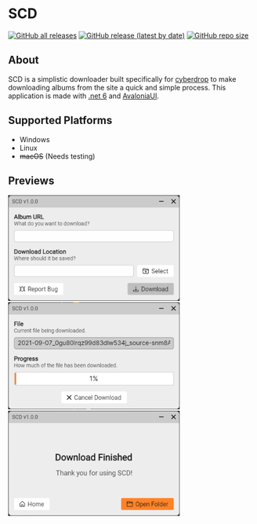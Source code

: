 # SCD
[![GitHub all releases](https://img.shields.io:/github/downloads/Anequit/SCD/total)](https://github.com/Anequit/SCD/releases)
[![GitHub release (latest by date)](https://img.shields.io:/github/v/release/Anequit/SCD)](https://github.com/Anequit/SCD/releases)
[![GitHub repo size](https://img.shields.io:/github/repo-size/Anequit/SCD)](https://github.com/Anequit/SCD/releases)

## About
SCD is a simplistic downloader built specifically for [cyberdrop](https://cyberdrop.me/) to make downloading albums from the site a quick and simple process. This application is made with [.net 6](https://dotnet.microsoft.com/en-us/download/dotnet/6.0) and [AvaloniaUI](http://avaloniaui.net/).

## Supported Platforms
 * Windows 
 * Linux
 * ~~macOS~~ (Needs testing)

## Previews
<p float="left">
  <img src="https://raw.githubusercontent.com/Anequit/SCD/main/assets/preview%201.png" width="350" />
  <img src="https://raw.githubusercontent.com/Anequit/SCD/main/assets/preview%202.png" width="350" /> 
  <img src="https://raw.githubusercontent.com/Anequit/SCD/main/assets/preview%203.png" width="350" />
</p>
